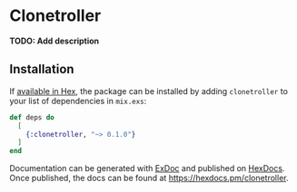# Clonetroller

**TODO: Add description**

## Installation

If [available in Hex](https://hex.pm/docs/publish), the package can be installed
by adding `clonetroller` to your list of dependencies in `mix.exs`:

```elixir
def deps do
  [
    {:clonetroller, "~> 0.1.0"}
  ]
end
```

Documentation can be generated with [ExDoc](https://github.com/elixir-lang/ex_doc)
and published on [HexDocs](https://hexdocs.pm). Once published, the docs can
be found at <https://hexdocs.pm/clonetroller>.

